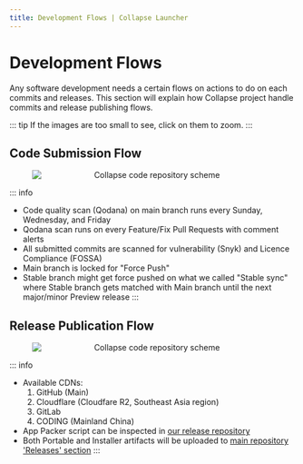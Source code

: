```yaml
---
title: Development Flows | Collapse Launcher
---
```


# Development Flows
Any software development needs a certain flows on actions to do on each commits and releases. This section will explain how Collapse project handle commits and release publishing flows.

::: tip
If the images are too small to see, click on them to zoom.
:::

## Code Submission Flow

<figure style="text-align: center">
  <a>
    <img src='/img/docs/Collapse-gitScheme.svg' title="Collapse code repository scheme" alt="Collapse code repository scheme" loading="lazy" style="display: block; margin: 0 auto;" width="auto" data-zoomable>
  </a>
</figure>

::: info
* Code quality scan (Qodana) on main branch runs every Sunday, Wednesday, and Friday
* Qodana scan runs on every Feature/Fix Pull Requests with comment alerts
* All submitted commits are scanned for vulnerability (Snyk) and Licence Compliance (FOSSA)
* Main branch is locked for "Force Push"
* Stable branch might get force pushed on what we called "Stable sync" where Stable branch gets matched with Main branch until the next major/minor Preview release
:::

## Release Publication Flow

<figure style="text-align: center">
  <a>
    <img src='/img/docs/Collapse-appPublication.svg' title="Collapse code repository scheme" alt="Collapse code repository scheme" loading="lazy" style="display: block; margin: 0 auto;" width="auto" data-zoomable>
  </a>
</figure>

::: info
* Available CDNs:
    1. GitHub (Main)
    2. Cloudflare (Cloudfare R2, Southeast Asia region)
    3. GitLab
    4. CODING (Mainland China)
* App Packer script can be inspected in [our release repository](https://github.com/CollapseLauncher/CollapseLauncher-ReleaseRepo/blob/main/pack_signed_velopack.bat)
* Both Portable and Installer artifacts will be uploaded to [main repository 'Releases' section](https://github.com/CollapseLauncher/Collapse/releases)
:::

<script setup>
import { onMounted } from 'vue';
import mediumZoom from 'medium-zoom';

onMounted(() => {
  const backgroundColor = getComputedStyle(document.documentElement).getPropertyValue('--vp-c-bg').trim();
  mediumZoom('[data-zoomable]', { background: backgroundColor || '#fff' });
});
</script>

<style>
  .medium-zoom-overlay {
    z-index: 10000 !important;
    background: var(--vp-c-bg) !important;
  }
  .medium-zoom-image--opened {
    z-index: 10001 !important;
  }
</style>